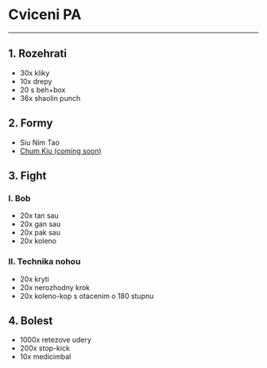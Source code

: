 # Cviceni PA
---
## 1. Rozehrati
* 30x kliky
* 10x drepy
* 20 s beh+box
* 36x shaolin punch
## 2. Formy
* Siu Nim Tao
* [Chum Kiu (coming soon)](https://www.youtube.com/watch?v=HwVTdukbUnQ)
## 3. Fight
### I. Bob
* 20x tan sau
* 20x gan sau
* 20x pak sau
* 20x koleno
### II. Technika nohou
* 20x kryti
* 20x nerozhodny krok
* 20x koleno-kop s otacenim o 180 stupnu
## 4. Bolest
* 1000x retezove udery
* 200x stop-kick
* 10x medicimbal
